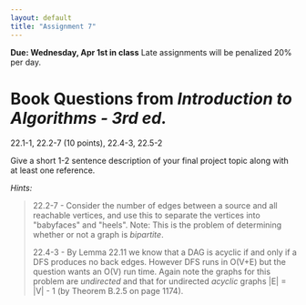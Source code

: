 ```yaml
---
layout: default
title: "Assignment 7"
---
```


**Due: Wednesday, Apr 1st in class** Late assignments will be penalized 20% per day.

Book Questions from *Introduction to Algorithms - 3rd ed.*
==========================================================

22.1-1, 22.2-7 (10 points), 22.4-3, 22.5-2

Give a short 1-2 sentence description of your final project topic along with at least one reference.

*Hints:*

> 22.2-7 - Consider the number of edges between a source and all reachable vertices, and use this to separate the vertices into "babyfaces" and "heels". Note: This is the problem of determining whether or not a graph is *bipartite*.
>
> 22.4-3 - By Lemma 22.11 we know that a DAG is acyclic if and only if a DFS produces no back edges. However DFS runs in O(V+E) but the question wants an O(V) run time. Again note the graphs for this problem are *undirected* and that for undirected *acyclic* graphs \|E\| = \|V\| - 1 (by Theorem B.2.5 on page 1174).

